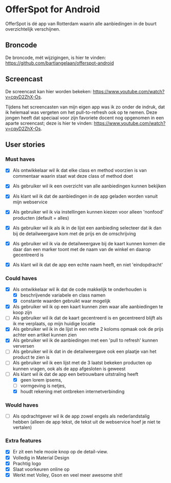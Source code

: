 # OfferSpot for Android

OfferSpot is dé app van Rotterdam waarin alle aanbiedingen in de buurt overzichtelijk verschijnen.

## Broncode

De broncode, mét wijzigingen, is hier te vinden: https://github.com/bartlangelaan/offerspot-android

## Screencast

De screencast kan hier worden bekeken: https://www.youtube.com/watch?v=cqyD2ZhX-Os. 

Tijdens het screencasten van mijn eigen app was ik zo onder de indruk, dat ik helemaal was vergeten om het pull-to-refresh ook op te nemen. Deze jongen heeft dat speciaal voor zijn favoriete docent nog opgenomen in een aparte screencast; deze is hier te vinden: https://www.youtube.com/watch?v=cqyD2ZhX-Os.

## User stories

### Must haves

- [X] Als ontwikkelaar wil ik dat elke class en method voorzien is van commentaar waarin staat wat deze class of method doet
- [X] Als gebruiker wil ik een overzicht van alle aanbiedingen kunnen bekijken
- [X] Als klant wil ik dat de aanbiedingen in de app geladen worden vanuit mijn webservice
- [X] Als gebruiker wil ik via instellingen kunnen kiezen voor alleen 'nonfood' producten (default = alles)
- [X] Als gebruiker wil ik als ik in de lijst een aanbieding selecteer dat ik dan bij de detailweergave kom met de prijs en de omschrijving
- [X] Als gebruiker wil ik via de detailweergave bij de kaart kunnen komen die daar dan een marker toont met de naam van de winkel en daarop gecentreerd is
- [X] Als klant wil ik dat de app een echte naam heeft, en niet 'eindopdracht'


### Could haves

- [X] Als ontwikkelaar wil ik dat de code makkelijk te onderhouden is
  - [X] beschrijvende variabele en class namen
  - [X] constante waarden gebruikt waar mogelijk
- [X] Als gebruiker wil ik op een kaart kunnen zien waar alle aanbiedingen te koop zijn
- [ ] Als gebruiker wil ik dat de kaart gecentreerd is en gecentreerd blijft als ik me verplaats, op mijn huidige locatie
- [X] Als gebruiker wil ik in de lijst in een nette 2 koloms opmaak ook de prijs achter een artikel kunnen zien
- [X] Als gebruiker wil ik de aanbiedingen met een 'pull to refresh' kunnen verversen
- [ ] Als gebruiker wil ik dat in de detailweergave ook een plaatje van het product te zien is
- [ ] Als gebruiker wil ik een lijst met de 3 laatst bekeken producten op kunnen vragen, ook als de app afgesloten is geweest
- [ ] Als klant wil ik dat de app een betrouwbare uitstraling heeft
  - [X] geen lorem ipsems,
  - [ ] vormgeving is netjes,
  - [X] houdt rekening met ontbreken internetverbinding

### Would haves

- [ ] Als opdrachtgever wil ik de app zowel engels als nederlandstalig hebben (alleen de app tekst, de tekst uit de webservice hoef je niet te vertalen)


### Extra features

- [X] Er zit een hele mooie knop op de detail-view.
- [X] Volledig in Material Design
- [X] Prachtig logo
- [X] Slaat voorkeuren online op
- [X] Werkt met Volley, Gson en veel meer awesome shit!

